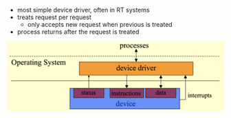 - most simple device driver, often in RT systems
- treats request per request
	- only accepts new request when previous is treated
- process returns after the request is treated

![1-level device driver](./images/1leveldd.png)
